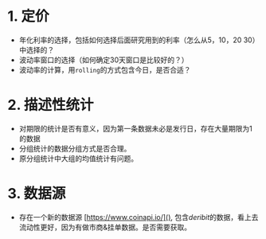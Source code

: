 # 1. 定价
- 年化利率的选择，包括如何选择后面研究用到的利率（怎么从5，10，20 30）中选择的？  
- 波动率窗口的选择（如何确定30天窗口是比较好的？）
- 波动率的计算，用`rolling`的方式包含今日，是否合适？
# 2. 描述性统计
- 对期限的统计是否有意义，因为第一条数据未必是发行日，存在大量期限为1的数据
- 分组统计的数据分组方式是否合理。
- 原分组统计中大组的均值统计有问题。
# 3. 数据源
- 存在一个新的数据源 [https://www.coinapi.io/](), 包含*deribit*的数据，看上去流动性更好，因为有做市商&挂单数据。是否需要获取。